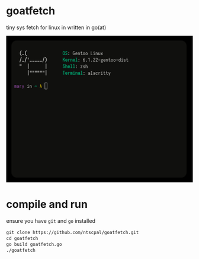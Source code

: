 # goatfetch
tiny sys fetch for linux in written in go(at)  

![example screenshot of the program in use](./goatfetch.png)

# compile and run
ensure you have `git` and `go` installed 
```
git clone https://github.com/ntscpal/goatfetch.git
cd goatfetch
go build goatfetch.go
./goatfetch
```
